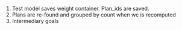 1. Test model saves weight container. Plan_ids are saved.
2. Plans are re-found and grouped by count when wc is recomputed
3. Intermediary goals
